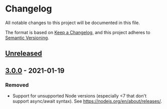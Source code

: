 # Changelog
All notable changes to this project will be documented in this file.

The format is based on [Keep a Changelog](https://keepachangelog.com/en/1.0.0/),
and this project adheres to [Semantic Versioning](https://semver.org/spec/v2.0.0.html).

## [Unreleased]

## [3.0.0] - 2021-01-19

### Removed
- Support for unsupported Node versions (especially <7 that don't support async/await syntax). See https://nodejs.org/en/about/releases/.

[Unreleased]: https://github.com/rouanw/npm-audit-helper/compare/v3.0.0...HEAD
[3.0.0]: https://github.com/rouanw/npm-audit-helper/compare/v2.3.24...v3.0.0
